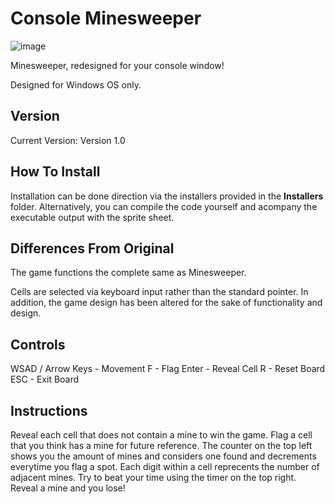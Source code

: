 # Console Minesweeper


![image](https://user-images.githubusercontent.com/44079959/64381362-05102680-d001-11e9-8e60-8b7c178b8daf.png)


Minesweeper, redesigned for your console window!

Designed for Windows OS only.

## Version

Current Version: Version 1.0

## How To Install

Installation can be done direction via the installers provided in the **Installers** folder. Alternatively, you can compile the code yourself and acompany the executable output with the sprite sheet. 

## Differences From Original

The game functions the complete same as Minesweeper. 

Cells are selected via keyboard input rather than the standard pointer. In addition, the game design has been altered for the sake of functionality and design.

## Controls

WSAD / Arrow Keys - Movement 
F - Flag
Enter - Reveal Cell
R - Reset Board
ESC - Exit Board

## Instructions

Reveal each cell that does not contain a mine to win the game. Flag a cell that you think has a mine for future reference. The counter on the top left shows you the amount of mines and considers one found and decrements everytime you flag a spot. Each digit within a cell reprecents the number of adjacent mines. Try to beat your time using the timer on the top right. Reveal a mine and you lose!

